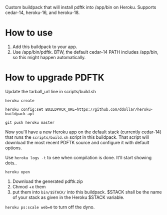 Custom buildpack that will install pdftk into /app/bin on Heroku. Supports cedar-14, heroku-16, and heroku-18.

# How to use

1. Add this buildpack to your app. 
3. Use /app/bin/pdftk. BTW, the default cedar-14 PATH includes /app/bin, so this might happen automatically.

# How to upgrade PDFTK

Update the tarball_url line in scripts/build.sh

`heroku create`

`heroku config:set BUILDPACK_URL=https://github.com/ddollar/heroku-buildpack-apt`

`git push heroku master`

Now you'll have a new Heroku app on the default stack (currently cedar-14) that runs the `scripts/build.sh` script in this buildpack. That script will download the most recent PDFTK source and configure it with default options.

Use `heroku logs -t` to see when compilation is done. It'll start showing dots..

`heroku open`

1. Download the generated pdftk.zip
2. Chmod +x them
3. put them into `bin/$STACK/` into this buildpack. $STACK shall be the name of your stack as given in the Heroku $STACK variable.

`heroku ps:scale web=0` to turn off the dyno.
